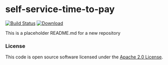
# self-service-time-to-pay

[![Build Status](https://travis-ci.org/hmrc/self-service-time-to-pay.svg?branch=master)](https://travis-ci.org/hmrc/self-service-time-to-pay) [ ![Download](https://api.bintray.com/packages/hmrc/releases/self-service-time-to-pay/images/download.svg) ](https://bintray.com/hmrc/releases/self-service-time-to-pay/_latestVersion)

This is a placeholder README.md for a new repository

### License

This code is open source software licensed under the [Apache 2.0 License]("http://www.apache.org/licenses/LICENSE-2.0.html").
    